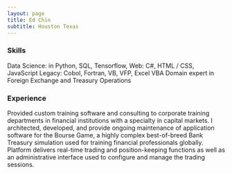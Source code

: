 ```yaml
---
layout: page
title: Ed Chin
subtitle: Houston Texas
---
```

### Skills
Data Science: in Python, SQL, Tensorflow, 
Web: C#, HTML / CSS, JavaScript
Legacy: Cobol, Fortran, VB, VFP, Excel VBA
Domain expert in Foreign Exchange and Treasury Operations

### Experience
Provided custom training software and consulting to corporate training departments in financial institutions with a specialty in capital markets.
I architected, developed, and provide ongoing maintenance of application software for the Bourse Game, a highly complex best-of-breed Bank Treasury simulation used for training financial professionals globally. Platform delivers real-time trading and position-keeping functions as well as an administrative interface used to configure and manage the trading sessions.
